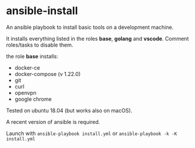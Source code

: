 # ansible-install

An ansible playbook to install basic tools on a development machine.

It installs everything listed in the roles **base**, **golang** and **vscode**. Comment roles/tasks to disable them.

the role **base** installs:
- docker-ce
- docker-compose (v 1.22.0)
- git
- curl
- openvpn
- google chrome
 

Tested on ubuntu 18.04 (but works also on macOS).

A recent version of ansible is required.

Launch with `ansible-playbook install.yml` or `ansible-playbook -k -K install.yml`


